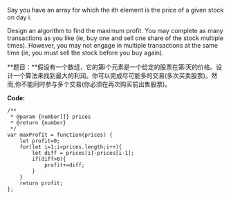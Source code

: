 Say you have an array for which the ith element is the price of a given stock on day i.

Design an algorithm to find the maximum profit. You may complete as many transactions as you like (ie, buy one and sell one share of the stock multiple times). However, you may not engage in multiple transactions at the same time (ie, you must sell the stock before you buy again).


**题目：**假设有一个数组，它的第i个元素是一个给定的股票在第i天的价格。设计一个算法来找到最大的利润。你可以完成尽可能多的交易(多次买卖股票)。然而,你不能同时参与多个交易(你必须在再次购买前出售股票)。



**Code:**

	/**
	 * @param {number[]} prices
	 * @return {number}
	 */
	var maxProfit = function(prices) {
	    let profit=0;
	    for(let i=1;i<prices.length;i++){
	    	let diff = prices[i]-prices[i-1];
	    	if(diff>0){
	    		profit+=diff;
	    	}
	    }
	    return profit;
	};